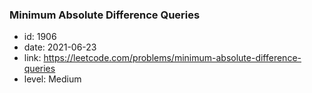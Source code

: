 ### Minimum Absolute Difference Queries

* id: 1906
* date: 2021-06-23
* link: https://leetcode.com/problems/minimum-absolute-difference-queries
* level: Medium
